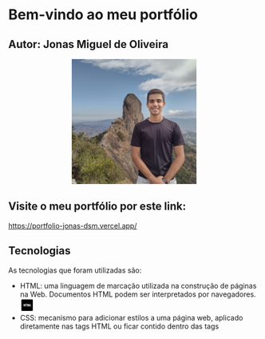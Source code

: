# Bem-vindo ao meu portfólio
## Autor: Jonas Miguel de Oliveira
<p align= "center">
<img src="./api/static/eu.jpg" width= "auto" height= "250" alt= "minha foto">
</p>

## Visite o meu portfólio por este link:
https://portfolio-jonas-dsm.vercel.app/
 
## Tecnologias

As tecnologias que foram utilizadas são:
* HTML: uma linguagem de marcação utilizada na construção de páginas na Web. Documentos HTML podem ser interpretados por navegadores. <img src="./api/static/html.png" width= "27" height= "27" alt= "html foto">
* CSS: mecanismo para adicionar estilos a uma página web, aplicado diretamente nas tags HTML ou ficar contido dentro das tags <style>. <img src="./api/static/css.png" width= "27" height= "27" alt= "css foto">
* Python:  uma linguagem de programação de alto nível, interpretada de script, imperativa, orientada a objetos, funcional, de tipagem dinâmica e forte. <img src="./api/static/python.png" width= "27" height= "27" alt= "css foto">
* Flask:  é um pequeno framework web escrito em Python. <img src="./api/static/flask.png" width= "32" height= "32" alt= "css foto">

## Descrição das pastas e arquivos

1. mgt: arquivo pdf do portfolio feito no figma
2. api: código-fonte do projeto
3. static: imagens e css do projeto
4. templates: html do projeto
5. vercel.json: Arquivo de configuração do vercel

## Como utilizar o diretório

Como construir e executar o projeto (Windows / prompt de comandos):
1. Criar uma pasta vazia
2. Clonar o repositório com: 
```console
	git clone https://github.com/Jonasoliver/portfolio_digital_dsm.git  .
```
3. Abrir a pasta raiz
4. Com o terminal aberto na pasta raiz, digitar:
-Python -m venv venv
5. Após a criação da pasta venv, digitar:
- .\venv\Scripts\activate
6. Já dentro da pasta venv digitar o código:
- pip install flask
7. Geralmente o arquivo requirements.txt vem automaticamente após instaalar o Flask, caso isso não aconteça execute o passo 8
8. Digitar no terminal:
 - pip freeze > requirements.txt
9. Após executar estes passos digitar:
- cd ./src
11. Já dentro da pasta src, onde se encontra o app.py, digitar:
- flask run ou python app.py
12. Acessar o link segurando a tecla Ctrl e clicando com o botão esquerdo do mouse
## Como iniciar o seu projeto

1. Ter um computador.
2. Utilizar o terminal ou caso prefira, instalar uma ferramenta de desenvolvimento web. Aperte [aqui](https://www.hostinger.com.br/tutoriais/ferramentas-de-desenvolvimento-web) para acessar um link onde exibe-se algumas ferramentas desse tipo.
## Como fazer deploy no vercel
1. Baixe em seu compudador o node, caso ainda não o possua, baixe-o aqui [node.js](https://nodejs.org/en)
2. Na pasta raiz do projeto, abra o terminal  (npm install -g vercel)
3. Após a instalação digite no terminal (vercel), dê um nome para a pasta e suba para o vercel.
<br>
(Validação professor FGMC - 1DSM - 2023-02)
